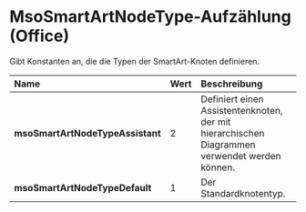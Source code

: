 
# MsoSmartArtNodeType-Aufzählung (Office)

Gibt Konstanten an, die die Typen der SmartArt-Knoten definieren.



|**Name**|**Wert**|**Beschreibung**|
|:-----|:-----|:-----|
|**msoSmartArtNodeTypeAssistant**|2|Definiert einen Assistentenknoten, der mit hierarchischen Diagrammen verwendet werden können.|
|**msoSmartArtNodeTypeDefault**|1|Der Standardknotentyp.|
